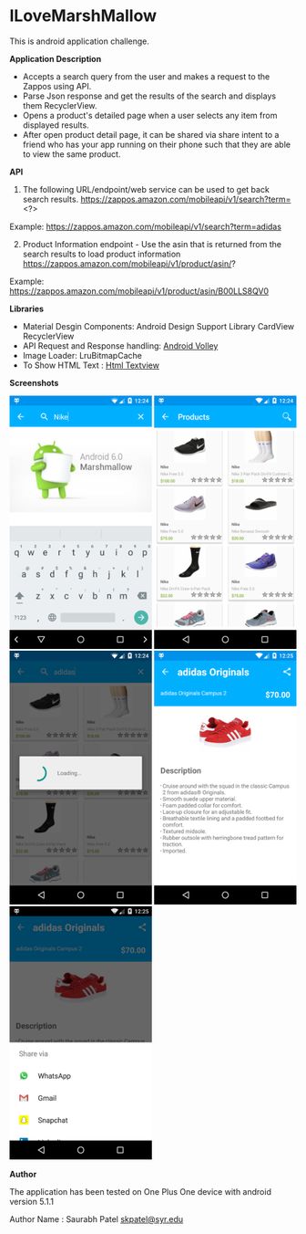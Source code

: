 # ILoveMarshMallow
This is android application challenge.


**Application Description**

* Accepts a search query from the user and makes a request to the Zappos using API.
* Parse Json response and get the results of the search and displays them RecyclerView.
* Opens a product's detailed page when a user selects any item from displayed results.
* After open product detail page, it can be shared via share intent to a friend who has your app running on their      phone such that they are able to view the same product.


**API**

1)  The following URL/endpoint/web service can be used to get back search results.
https://zappos.amazon.com/mobileapi/v1/search?term=<?>

Example:
https://zappos.amazon.com/mobileapi/v1/search?term=adidas

2)  Product Information endpoint - 
Use the asin that is returned from the search results to load product information
https://zappos.amazon.com/mobileapi/v1/product/asin/?

Example:
https://zappos.amazon.com/mobileapi/v1/product/asin/B00LLS8QV0

**Libraries**

* Material Desgin Components: Android Design Support Library
                            CardView
                            RecyclerView
* API Request and Response handling: [Android Volley](https://developer.android.com/training/volley/index.html)
* Image Loader: LruBitmapCache
* To Show HTML Text : [Html Textview](https://github.com/sufficientlysecure/html-textview)


**Screenshots**

<img src=https://github.com/saurabhkpatel/ILoveMarshMallow/blob/master/screenshots/MainActivity.png width="250"/>
<img src=https://github.com/saurabhkpatel/ILoveMarshMallow/blob/master/screenshots/SearchResults.png width="250"/>
<img src=https://github.com/saurabhkpatel/ILoveMarshMallow/blob/master/screenshots/NewSearch.png width="250"/>
<img src=https://github.com/saurabhkpatel/ILoveMarshMallow/blob/master/screenshots/Details.png width="250"/>
<img src=https://github.com/saurabhkpatel/ILoveMarshMallow/blob/master/screenshots/Share.png width="250"/>

**Author**
  
    
  The application has been tested on One Plus One device with android version 5.1.1
  
  Author Name :  Saurabh Patel
                  skpatel@syr.edu
